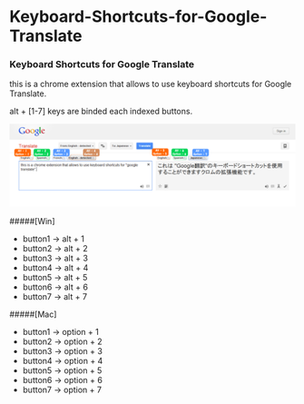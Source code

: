 Keyboard-Shortcuts-for-Google-Translate
=======================================

### Keyboard Shortcuts for Google Translate  
  
  
this is a chrome extension that allows to use keyboard shortcuts for Google Translate.

alt + [1-7] keys are binded each indexed buttons.

![GoogleTranslate ScreenShot](/ss-readme1.png)

#####[Win]  
* button1 -> alt + 1  
* button2 -> alt + 2  
* button3 -> alt + 3  
* button4 -> alt + 4  
* button5 -> alt + 5  
* button6 -> alt + 6  
* button7 -> alt + 7  
  
#####[Mac]  
* button1 -> option + 1  
* button2 -> option + 2  
* button3 -> option + 3  
* button4 -> option + 4  
* button5 -> option + 5  
* button6 -> option + 6  
* button7 -> option + 7  
